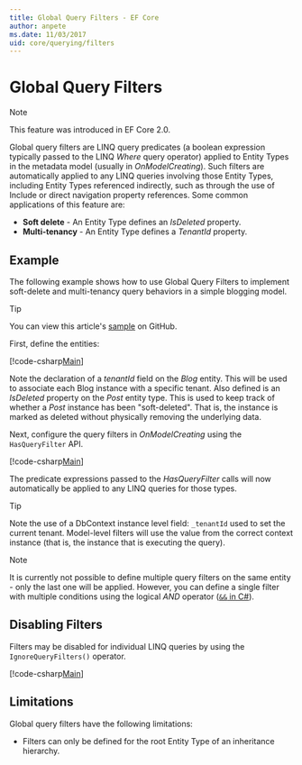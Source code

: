 ```yaml
---
title: Global Query Filters - EF Core
author: anpete
ms.date: 11/03/2017
uid: core/querying/filters
---
```

# Global Query Filters

> [!NOTE]
> This feature was introduced in EF Core 2.0.

Global query filters are LINQ query predicates (a boolean expression typically passed to the LINQ *Where* query operator) applied to Entity Types in the metadata model (usually in *OnModelCreating*). Such filters are automatically applied to any LINQ queries involving those Entity Types, including Entity Types referenced indirectly, such as through the use of Include or direct navigation property references. Some common applications of this feature are:

* **Soft delete** - An Entity Type defines an *IsDeleted* property.
* **Multi-tenancy** - An Entity Type defines a *TenantId* property.

## Example

The following example shows how to use Global Query Filters to implement soft-delete and multi-tenancy query behaviors in a simple blogging model.

> [!TIP]
> You can view this article's [sample](https://github.com/dotnet/EntityFramework.Docs/tree/master/samples/core/QueryFilters) on GitHub.

First, define the entities:

[!code-csharp[Main](../../../samples/core/QueryFilters/Program.cs#Entities)]

Note the declaration of a _tenantId_ field on the _Blog_ entity. This will be used to associate each Blog instance with a specific tenant. Also defined is an _IsDeleted_ property on the _Post_ entity type. This is used to keep track of whether a _Post_ instance has been "soft-deleted". That is, the instance is marked as deleted without physically removing the underlying data.

Next, configure the query filters in _OnModelCreating_ using the `HasQueryFilter` API.

[!code-csharp[Main](../../../samples/core/QueryFilters/Program.cs#Configuration)]

The predicate expressions passed to the _HasQueryFilter_ calls will now automatically be applied to any LINQ queries for those types.

> [!TIP]
> Note the use of a DbContext instance level field: `_tenantId` used to set the current tenant. Model-level filters will use the value from the correct context instance (that is, the instance that is executing the query).

> [!NOTE]
> It is currently not possible to define multiple query filters on the same entity - only the last one will be applied. However, you can define a single filter with multiple conditions using the logical _AND_ operator ([`&&` in C#](https://docs.microsoft.com/dotnet/csharp/language-reference/operators/boolean-logical-operators#conditional-logical-and-operator-)).

## Disabling Filters

Filters may be disabled for individual LINQ queries by using the `IgnoreQueryFilters()` operator.

[!code-csharp[Main](../../../samples/core/QueryFilters/Program.cs#IgnoreFilters)]

## Limitations

Global query filters have the following limitations:

* Filters can only be defined for the root Entity Type of an inheritance hierarchy.
